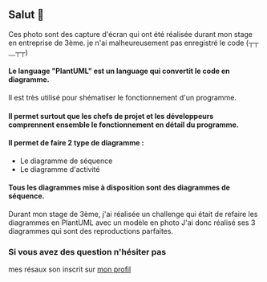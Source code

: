 ## Salut 👋

Ces photo sont des capture d'écran qui ont été réalisée durant mon stage en entreprise de 3ème.
je n'ai malheureusement pas enregistré le code (┬┬﹏┬┬)

#### Le language "PlantUML" est un language qui convertit le code en diagramme.
Il est très utilisé pour shématiser le fonctionnement d'un programme.
#### Il permet surtout que les chefs de projet et les développeurs comprennent ensemble le fonctionnement en détail du programme.

#### Il permet de faire 2 type de diagramme :
- Le diagramme de séquence
- Le diagramme d'activité
#### Tous les diagrammes mise à disposition sont des diagrammes de séquence.

Durant mon stage de 3ème, j'ai réalisée un challenge qui était de refaire les diagrammes en PlantUML avec un modèle en photo
J'ai donc réalisé ses 3 diagrammes qui sont des reproductions parfaites.

### Si vous avez des question n'hésiter pas
mes résaux son inscrit sur [mon profil](https://github.com/Intermarch3)
